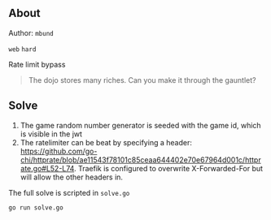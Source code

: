 ## About

Author: `mbund`

`web` `hard`

Rate limit bypass

> The dojo stores many riches. Can you make it through the gauntlet?

## Solve

1. The game random number generator is seeded with the game id, which is visible in the jwt
2. The ratelimiter can be beat by specifying a header: https://github.com/go-chi/httprate/blob/ae11543f78101c85ceaa644402e70e67964d001c/httprate.go#L52-L74. Traefik is configured to overwrite X-Forwarded-For but will allow the other headers in.

The full solve is scripted in `solve.go`

```
go run solve.go
```
